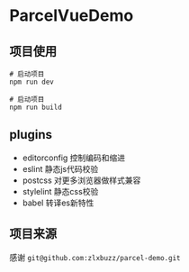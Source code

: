 # ParcelVueDemo

## 项目使用

```shell
# 启动项目
npm run dev
```

```shell
# 启动项目
npm run build
```

## plugins

- editorconfig  控制编码和缩进
- eslint        静态js代码校验
- postcss       对更多浏览器做样式兼容
- stylelint     静态css校验
- babel         转译es新特性

## 项目来源
感谢 `git@github.com:zlxbuzz/parcel-demo.git`

